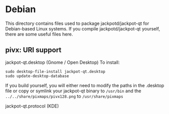 
Debian
====================
This directory contains files used to package jackpotd/jackpot-qt
for Debian-based Linux systems. If you compile jackpotd/jackpot-qt yourself, there are some useful files here.

## pivx: URI support ##


jackpot-qt.desktop  (Gnome / Open Desktop)
To install:

	sudo desktop-file-install jackpot-qt.desktop
	sudo update-desktop-database

If you build yourself, you will either need to modify the paths in
the .desktop file or copy or symlink your jackpot-qt binary to `/usr/bin`
and the `../../share/pixmaps/pivx128.png` to `/usr/share/pixmaps`

jackpot-qt.protocol (KDE)

